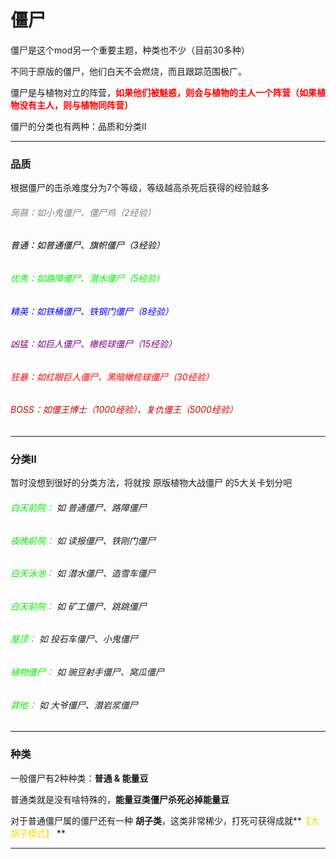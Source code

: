# 僵尸

僵尸是这个mod另一个重要主题，种类也不少（目前30多种）

不同于原版的僵尸，他们白天不会燃烧，而且跟踪范围极广。

僵尸是与植物对立的阵营，**<font color="red">如果他们被魅惑，则会与植物的主人一个阵营（如果植物没有主人，则与植物同阵营）</font>**

僵尸的分类也有两种：品质和分类II

---

### 品质

根据僵尸的击杀难度分为7个等级，等级越高杀死后获得的经验越多

###### <font color="gray">蒟蒻：如小鬼僵尸、僵尸鸡（2经验）</font>

###### <font color="black">普通：如普通僵尸、旗帜僵尸（3经验）</font>

###### <font color="gree">优秀：如路障僵尸、潜水僵尸（5经验）</font>

###### <font color="blue">精英：如铁桶僵尸、铁钢门僵尸（8经验）</font>

###### <font color="purple">凶猛：如巨人僵尸、橄榄球僵尸（15经验）</font>

###### <font color="red">狂暴：如红眼巨人僵尸、黑暗橄榄球僵尸（30经验）</font>

###### <font color="dyellow">BOSS：如僵王博士（1000经验）、复仇僵王（5000经验）</font>

---

### 分类II

暂时没想到很好的分类方法，将就按 原版植物大战僵尸 的5大关卡划分吧

###### <font color="gree">白天前院：</font> 如 普通僵尸、路障僵尸

###### <font color="gree">夜晚前院：</font> 如 读报僵尸、铁刚门僵尸

###### <font color="gree">白天泳池：</font> 如 潜水僵尸、造雪车僵尸

###### <font color="gree">白天前院：</font> 如 矿工僵尸、跳跳僵尸

###### <font color="gree">屋顶：</font> 如 投石车僵尸、小鬼僵尸

###### <font color="gree">植物僵尸：</font> 如 豌豆射手僵尸、窝瓜僵尸

###### <font color="gree">其他：</font> 如 大爷僵尸、潜岩浆僵尸



------

### 种类

一般僵尸有2种种类：**普通 & 能量豆**

普通类就是没有啥特殊的，**能量豆类僵尸杀死必掉能量豆**

对于普通僵尸属的僵尸还有一种 **胡子类**，这类非常稀少，打死可获得成就**<font color="gold">【大胡子模式】</font> **



---

